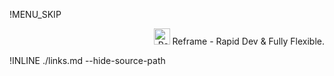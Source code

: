 !MENU_SKIP

<p align="right">
<img src="https://github.com/reframejs/reframe/raw/master/docs/images/logo-with-title.min.svg?sanitize=true" height=26 alt="Reframe"/> Reframe - Rapid Dev & Fully Flexible.
</p>

!INLINE ./links.md --hide-source-path
